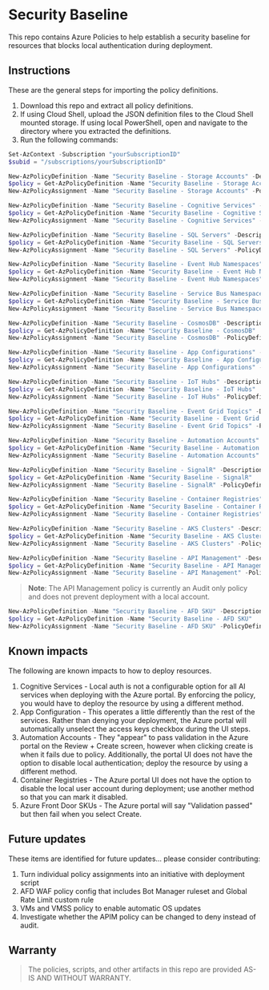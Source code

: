 # Security Baseline
 This repo contains Azure Policies to help establish a security baseline for resources that blocks local authentication during deployment. 

## Instructions
These are the general steps for importing the policy definitions.

1. Download this repo and extract all policy definitions.
1. If using Cloud Shell, upload the JSON definition files to the Cloud Shell mounted storage. If using local PowerShell, open and navigate to the directory where you extracted the definitions.
1. Run the following commands:

```PowerShell - Set context and ID
Set-AzContext -Subscription "yourSubscriptionID"
$subid = "/subscriptions/yourSubscriptionID"
```

```PowerShell - Storage Accounts
New-AzPolicyDefinition -Name "Security Baseline - Storage Accounts" -Description "Prevents creating a storage account that has access keys enabled" -Policy 'StorageAccounts-KeyAccess.json'
$policy = Get-AzPolicyDefinition -Name "Security Baseline - Storage Accounts" 
New-AzPolicyAssignment -Name "Security Baseline - Storage Accounts" -PolicyDefinition $policy -Scope $subid
```

```PowerShell - Cognitive Services
New-AzPolicyDefinition -Name "Security Baseline - Cognitive Services" -Description "Prevents a Cognitive Service account that uses disable local authentication" -Policy 'CognitiveServices.json'
$policy = Get-AzPolicyDefinition -Name "Security Baseline - Cognitive Services" 
New-AzPolicyAssignment -Name "Security Baseline - Cognitive Services" -PolicyDefinition $policy -Scope $subid
```

```PowerShell - SQL Servers
New-AzPolicyDefinition -Name "Security Baseline - SQL Servers" -Description "Prevents a SQL server being deployed with local authentication" -Policy 'SQLServers.json'
$policy = Get-AzPolicyDefinition -Name "Security Baseline - SQL Servers" 
New-AzPolicyAssignment -Name "Security Baseline - SQL Servers" -PolicyDefinition $policy -Scope $subid
```

```PowerShell - Event Hub Namespaces
New-AzPolicyDefinition -Name "Security Baseline - Event Hub Namespaces" -Description "Prevents Event Hub Namespaces being deployed with local authentication" -Policy 'EventHubNamespaces.json'
$policy = Get-AzPolicyDefinition -Name "Security Baseline - Event Hub Namespaces" 
New-AzPolicyAssignment -Name "Security Baseline - Event Hub Namespaces" -PolicyDefinition $policy -Scope $subid
```

```PowerShell - Service Bus Namespaces
New-AzPolicyDefinition -Name "Security Baseline - Service Bus Namespaces" -Description "Prevents Service Bus Namespaces being deployed with local authentication" -Policy 'ServiceBusNamespaces.json'
$policy = Get-AzPolicyDefinition -Name "Security Baseline - Service Bus Namespaces" 
New-AzPolicyAssignment -Name "Security Baseline - Service Bus Namespaces" -PolicyDefinition $policy -Scope $subid
```

```PowerShell - CosmosDB
New-AzPolicyDefinition -Name "Security Baseline - CosmosDB" -Description "Prevents CosmosDB being deployed with local authentication" -Policy 'CosmosDB.json'
$policy = Get-AzPolicyDefinition -Name "Security Baseline - CosmosDB" 
New-AzPolicyAssignment -Name "Security Baseline - CosmosDB" -PolicyDefinition $policy -Scope $subid
```

```PowerShell - App Configurations
New-AzPolicyDefinition -Name "Security Baseline - App Configurations" -Description "Prevents App Configurations being deployed with local authentication" -Policy 'AppConfig.json'
$policy = Get-AzPolicyDefinition -Name "Security Baseline - App Configurations" 
New-AzPolicyAssignment -Name "Security Baseline - App Configurations" -PolicyDefinition $policy -Scope $subid
```

```PowerShell - IoT Hubs
New-AzPolicyDefinition -Name "Security Baseline - IoT Hubs" -Description "Prevents IoT Hubs being deployed with local authentication" -Policy 'IoTHubs.json'
$policy = Get-AzPolicyDefinition -Name "Security Baseline - IoT Hubs" 
New-AzPolicyAssignment -Name "Security Baseline - IoT Hubs" -PolicyDefinition $policy -Scope $subid
```

```PowerShell - Event Grid Topics
New-AzPolicyDefinition -Name "Security Baseline - Event Grid Topics" -Description "Prevents Event Grid Topics being deployed with local authentication" -Policy 'EventGrids.json'
$policy = Get-AzPolicyDefinition -Name "Security Baseline - Event Grid Topics" 
New-AzPolicyAssignment -Name "Security Baseline - Event Grid Topics" -PolicyDefinition $policy -Scope $subid
```

```PowerShell - Automation Accounts
New-AzPolicyDefinition -Name "Security Baseline - Automation Accounts" -Description "Prevents Automation Accounts being deployed with local authentication" -Policy 'AutomationAccounts.json'
$policy = Get-AzPolicyDefinition -Name "Security Baseline - Automation Accounts" 
New-AzPolicyAssignment -Name "Security Baseline - Automation Accounts" -PolicyDefinition $policy -Scope $subid
```

```PowerShell - SignalR
New-AzPolicyDefinition -Name "Security Baseline - SignalR" -Description "Prevents SignalR being deployed with local authentication" -Policy 'SignalR.json'
$policy = Get-AzPolicyDefinition -Name "Security Baseline - SignalR" 
New-AzPolicyAssignment -Name "Security Baseline - SignalR" -PolicyDefinition $policy -Scope $subid
```

```PowerShell - Container Registries
New-AzPolicyDefinition -Name "Security Baseline - Container Registries" -Description "Prevents Container Registries being deployed with local authentication" -Policy 'ContainerRegistries.json'
$policy = Get-AzPolicyDefinition -Name "Security Baseline - Container Registries" 
New-AzPolicyAssignment -Name "Security Baseline - Container Registries" -PolicyDefinition $policy -Scope $subid
```

```PowerShell - AKS Clusters
New-AzPolicyDefinition -Name "Security Baseline - AKS Clusters" -Description "Prevents AKS Clusters being deployed with local authentication" -Policy 'AKS.json'
$policy = Get-AzPolicyDefinition -Name "Security Baseline - AKS Clusters" 
New-AzPolicyAssignment -Name "Security Baseline - AKS Clusters" -PolicyDefinition $policy -Scope $subid
```

```PowerShell - API Management
New-AzPolicyDefinition -Name "Security Baseline - API Management" -Description "Prevents API Management being deployed with local authentication" -Policy 'APIM.json'
$policy = Get-AzPolicyDefinition -Name "Security Baseline - API Management" 
New-AzPolicyAssignment -Name "Security Baseline - API Management" -PolicyDefinition $policy -Scope $subid
```
> **Note**: The API Management policy is currently an Audit only policy and does not prevent deployment with a local account.

```PowerShell - AFD SKUs
New-AzPolicyDefinition -Name "Security Baseline - AFD SKU" -Description "Prevents non-premium SKUs of Azure Front Door" -Policy 'AFDSku.json'
$policy = Get-AzPolicyDefinition -Name "Security Baseline - AFD SKU" 
New-AzPolicyAssignment -Name "Security Baseline - AFD SKU" -PolicyDefinition $policy -Scope $subid
```

## Known impacts
The following are known impacts to how to deploy resources.

1. Cognitive Services - Local auth is not a configurable option for all AI services when deploying with the Azure portal. By enforcing the policy, you would have to deploy the resource by using a different method.
1. App Configuration - This operates a little differently than the rest of the services. Rather than denying your deployment, the Azure portal will automatically unselect the access keys checkbox during the UI steps.
1. Automation Accounts - They "appear" to pass validation in the Azure portal on the Review + Create screen, however when clicking create is when it fails due to policy. Additionally, the portal UI does not have the option to disable local authentication; deploy the resource by using a different method.
1. Container Registries - The Azure portal UI does not have the option to disable the local user account during deployment; use another method so that you can mark it disabled.
1. Azure Front Door SKUs - The Azure portal will say "Validation passed" but then fail when you select Create. 

## Future updates
These items are identified for future updates... please consider contributing:

1. Turn individual policy assignments into an initiative with deployment script
1. AFD WAF policy config that includes Bot Manager ruleset and Global Rate Limit custom rule
1. VMs and VMSS policy to enable automatic OS updates
1. Investigate whether the APIM policy can be changed to deny instead of audit.

## Warranty
> The policies, scripts, and other artifacts in this repo are provided AS-IS AND WITHOUT WARRANTY.